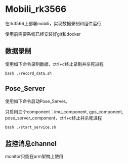 # Mobili_rk3566
在rk3566上部署mobili，实现数据录制和组件运行

使用前需要系统已经安装好git和docker


## 数据录制
使用如下命令录制数据，ctrl+c终止录制并杀死进程
```
bash ./record_data.sh
```


## Pose_Server
使用如下命令启动Pose_Server。

只启用三个component：imu_component, gps_component, pose_server_component，ctrl+c终止并杀死进程

```
bash ./start_service.sh
```


## 监控消息channel
monitor只能在arm架构上使用

```

```
